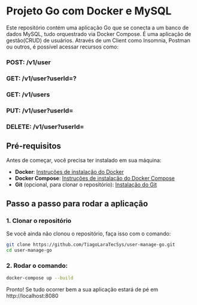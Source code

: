 # Projeto Go com Docker e MySQL

Este repositório contém uma aplicação Go que se conecta a um banco de dados MySQL, tudo orquestrado via Docker Compose.
É uma aplicação de gestão(CRUD) de usuários. Através de um Client como Insomnia, Postman ou outros, é possível acessar recursos como:

### POST: /v1/user
### GET:  /v1/user?userId=?
### GET:  /v1/users
### PUT:  /v1/user?userId=
### DELETE: /v1/user?userId=

## Pré-requisitos

Antes de começar, você precisa ter instalado em sua máquina:

- **Docker**: [Instruções de instalação do Docker](https://docs.docker.com/get-docker/)
- **Docker Compose**: [Instruções de instalação do Docker Compose](https://docs.docker.com/compose/install/)
- **Git** (opcional, para clonar o repositório): [Instalação do Git](https://git-scm.com/book/en/v2/Getting-Started-Installing-Git)

## Passo a passo para rodar a aplicação

### 1. Clonar o repositório

Se você ainda não clonou o repositório, faça isso com o comando:

```bash
git clone https://github.com/TiagoLaraTecSys/user-manage-go.git
cd user-manage-go
```

### 2. Rodar o comando:
```bash
docker-compose up --build
```

Pronto! Se tudo ocorrer bem a sua aplicação estará de pé em http://localhost:8080